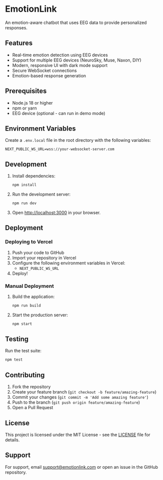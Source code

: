 # EmotionLink

An emotion-aware chatbot that uses EEG data to provide personalized responses.

## Features

- Real-time emotion detection using EEG devices
- Support for multiple EEG devices (NeuroSky, Muse, Naxon, DIY)
- Modern, responsive UI with dark mode support
- Secure WebSocket connections
- Emotion-based response generation

## Prerequisites

- Node.js 18 or higher
- npm or yarn
- EEG device (optional - can run in demo mode)

## Environment Variables

Create a `.env.local` file in the root directory with the following variables:

```env
NEXT_PUBLIC_WS_URL=wss://your-websocket-server.com
```

## Development

1. Install dependencies:
   ```bash
   npm install
   ```

2. Run the development server:
   ```bash
   npm run dev
   ```

3. Open [http://localhost:3000](http://localhost:3000) in your browser.

## Deployment

### Deploying to Vercel

1. Push your code to GitHub
2. Import your repository in Vercel
3. Configure the following environment variables in Vercel:
   - `NEXT_PUBLIC_WS_URL`
4. Deploy!

### Manual Deployment

1. Build the application:
   ```bash
   npm run build
   ```

2. Start the production server:
   ```bash
   npm start
   ```

## Testing

Run the test suite:
```bash
npm test
```

## Contributing

1. Fork the repository
2. Create your feature branch (`git checkout -b feature/amazing-feature`)
3. Commit your changes (`git commit -m 'Add some amazing feature'`)
4. Push to the branch (`git push origin feature/amazing-feature`)
5. Open a Pull Request

## License

This project is licensed under the MIT License - see the [LICENSE](LICENSE) file for details.

## Support

For support, email support@emotionlink.com or open an issue in the GitHub repository. 